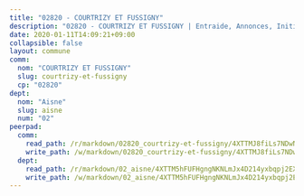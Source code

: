 ```yaml
---
title: "02820 - COURTRIZY ET FUSSIGNY"
description: "02820 - COURTRIZY ET FUSSIGNY | Entraide, Annonces, Initiatives"
date: 2020-01-11T14:09:21+09:00
collapsible: false
layout: commune
comm:
  nom: "COURTRIZY ET FUSSIGNY"
  slug: courtrizy-et-fussigny
  cp: "02820"
dept:
  nom: "Aisne"
  slug: aisne
  num: "02"
peerpad:
  comm:
    read_path: /r/markdown/02820_courtrizy-et-fussigny/4XTTMJ8fiLs7NDwNhHCNEoKrgQmpWKUB5JLyaRpAZ6k25nUbQ
    write_path: /w/markdown/02820_courtrizy-et-fussigny/4XTTMJ8fiLs7NDwNhHCNEoKrgQmpWKUB5JLyaRpAZ6k25nUbQ-K3TgUFkPEFBmSQFYeHrBx2YsrHLsNd8AwCr1Su8cCruXzHtuXbxc3Hb7Yom3gbipA79Nbcy9jqXzz7NXrC1cD6apQfYgArK8GoiQy8GxcbMyejtCyaq5fv74DqUMPGg5aACXYPnW
  dept:
    read_path: /r/markdown/02_aisne/4XTTM5hFUFHgngNKNLmJx4D214yxbqpj2EXK5CBjZ5LZF3zAf
    write_path: /w/markdown/02_aisne/4XTTM5hFUFHgngNKNLmJx4D214yxbqpj2EXK5CBjZ5LZF3zAf-K3TgUfAP6D753WPagZBnpcFgyCUpnZXNhrQsKU6J8qon6wxmFCHD5kB3GMzCYyJmAGHN58p9qgKDhnEgSAuHEK3wjVXSJoUkHyn6Vb7T2aNZ2y6ez5BMkQCEQxoUkfyK9J3TXU3M
---
```


